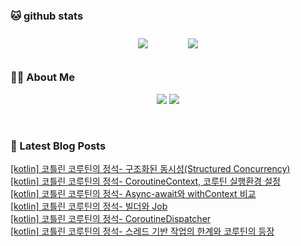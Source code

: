
###  🐱 github stats  

<div id="main" align="center">
    <img src="https://github-readme-stats.vercel.app/api?username=peterica&count_private=true&show_icons=true&theme=radical"
        style="height: auto; margin-left: 20px; margin-right: 20px; padding: 10px;"/>
    <img src="https://github-readme-stats.vercel.app/api/top-langs/?username=peterica&layout=compact"   
        style="height: auto; margin-left: 20px; margin-right: 20px; padding: 10px;"/>
</div>

###  💁‍♀️ About Me  
<p align="center">
    <a href="https://peterica.tistory.com/"><img src="https://img.shields.io/badge/Blog-FF5722?style=flat-square&logo=Blogger&logoColor=white"/></a>
    <a href="mailto:ilovefran.ofm@gmail.com"><img src="https://img.shields.io/badge/Gmail-d14836?style=flat-square&logo=Gmail&logoColor=white&link=ilovefran.ofm@gmail.com"/></a>
</p>

<br>

### 📕 Latest Blog Posts   

<a href ="https://peterica.tistory.com/675"> [kotlin] 코틀린 코루틴의 정석- 구조화된 동시성(Structured Concurrency) </a> <br><a href ="https://peterica.tistory.com/674"> [kotlin] 코틀린 코루틴의 정석- CoroutineContext, 코루틴 실행환경 설정 </a> <br><a href ="https://peterica.tistory.com/673"> [kotlin] 코틀린 코루틴의 정석- Async-await와 withContext 비교 </a> <br><a href ="https://peterica.tistory.com/672"> [kotlin] 코틀린 코루틴의 정석- 빌더와 Job </a> <br><a href ="https://peterica.tistory.com/671"> [kotlin] 코틀린 코루틴의 정석- CoroutineDispatcher </a> <br><a href ="https://peterica.tistory.com/669"> [kotlin] 코틀린 코루틴의 정석- 스레드 기반 작업의 한계와 코루틴의 등장 </a> <br>